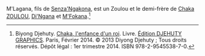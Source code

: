 <!-- TITLE: M'Lagana -->
<!-- SUBTITLE: Présentation de M'Lagana -->

M'Lagana, fils de [Senza'Ngakona](/personnalite/homme/noble/chef/afrique/sud/zulu/senza-ngakona), est un Zoulou et le demi-frère de [Chaka ZOULOU](/personnalite/chaka-zulu), [Di'Ngana](/personnalite/homme/noble/a-categoriser/di-ngana) et [M'Fokana](/personnalite/homme/noble/a-categoriser/m-fokana).[^1]


[^1]: Biyong Djehuty. [Chaka, l'enfance d'un roi](/ouvrage/chaka-l-enfance-d-un-roi). Livre. [Édition DJEHUTY GRAPHICS](http://www.djehutygraphics.com/). Paris, Février 2014. © 2013 Diyong Djehuty ; Tous droits réservés. Dépôt légal : 1er trimestre 2014. ISBN 978-2-9545538-7-0.